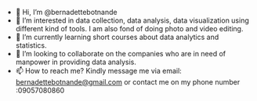 - 👋 Hi, I’m @bernadettebotnande
- 👀 I’m interested in data collection, data analysis, data visualization using different kind of tools. I am also fond of doing photo and video editing.
- 🌱 I’m currently learning short courses about data analytics and statistics.
- 💞️ I’m looking to collaborate on the companies who are in need of manpower in providing data analysis.
- 📫 How to reach me? Kindly message me via email: bernadettebotnande@gmail.com or contact me on my phone number :09057080860

<!---
bernadettebotnande/bernadettebotnande is a ✨ special ✨ repository because its `README.md` (this file) appears on your GitHub profile.
You can click the Preview link to take a look at your changes.
--->
